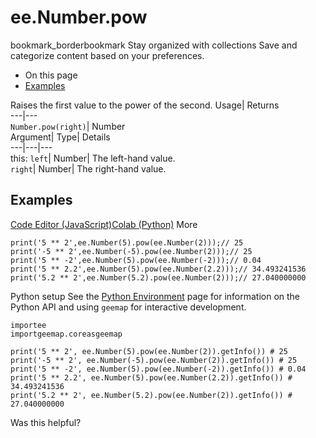  
#  ee.Number.pow
bookmark_borderbookmark Stay organized with collections  Save and categorize content based on your preferences.
  * On this page
  * [Examples](https://developers.google.com/earth-engine/apidocs/ee-number-pow#examples)


Raises the first value to the power of the second. 
Usage| Returns  
---|---  
`Number.pow(right)`| Number  
Argument| Type| Details  
---|---|---  
this: `left`| Number| The left-hand value.  
`right`| Number| The right-hand value.  
## Examples
[Code Editor (JavaScript)](https://developers.google.com/earth-engine/apidocs/ee-number-pow#code-editor-javascript-sample)[Colab (Python)](https://developers.google.com/earth-engine/apidocs/ee-number-pow#colab-python-sample) More
```
print('5 ** 2',ee.Number(5).pow(ee.Number(2)));// 25
print('-5 ** 2',ee.Number(-5).pow(ee.Number(2)));// 25
print('5 ** -2',ee.Number(5).pow(ee.Number(-2)));// 0.04
print('5 ** 2.2',ee.Number(5).pow(ee.Number(2.2)));// 34.493241536
print('5.2 ** 2',ee.Number(5.2).pow(ee.Number(2)));// 27.040000000
```
Python setup
See the [ Python Environment](https://developers.google.com/earth-engine/guides/python_install) page for information on the Python API and using `geemap` for interactive development.
```
importee
importgeemap.coreasgeemap
```
```
print('5 ** 2', ee.Number(5).pow(ee.Number(2)).getInfo()) # 25
print('-5 ** 2', ee.Number(-5).pow(ee.Number(2)).getInfo()) # 25
print('5 ** -2', ee.Number(5).pow(ee.Number(-2)).getInfo()) # 0.04
print('5 ** 2.2', ee.Number(5).pow(ee.Number(2.2)).getInfo()) # 34.493241536
print('5.2 ** 2', ee.Number(5.2).pow(ee.Number(2)).getInfo()) # 27.040000000
```

Was this helpful?
